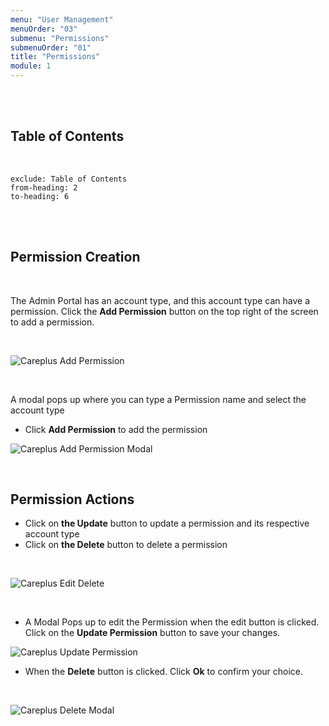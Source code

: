```yaml
---
menu: "User Management"
menuOrder: "03"
submenu: "Permissions"
submenuOrder: "01"
title: "Permissions"
module: 1
---
```


<br />
<br />

## Table of Contents

<br />

```toc
exclude: Table of Contents
from-heading: 2
to-heading: 6
```

<br />
<br />

## Permission Creation

<br />

The Admin Portal has an account type, and this account type can have a permission. Click the **Add Permission** button on the top right of the screen to add a permission.

<br />

![Careplus Add Permission](/docs/images/CareplusAddPermission.png "Add Permission")

<br />

A modal pops up where you can type a Permission name and select the account type
<br />

- Click **Add Permission** to add the permission
  <br />

![Careplus Add Permission Modal](/docs/images/CareplusAddPermissionBox.png "Title")

<br />

## Permission Actions

- Click on **the Update** button to update a permission and its respective account type
- Click on **the Delete** button to delete a permission

<br />

![Careplus Edit Delete](/docs/images/CareplusEditDelete.png "Edit and Delete")

<br />

- A Modal Pops up to edit the Permission when the edit button is clicked. Click on the **Update Permission** button to save your changes.

![Careplus Update Permission](/docs/images/CareplusUpdatePermission.png "Update Permission")

- When the **Delete** button is clicked. Click **Ok** to confirm your choice.

<br />

![Careplus Delete Modal](/docs/images/CareplusDeleteModal.png "Delete Modal")

<br />
